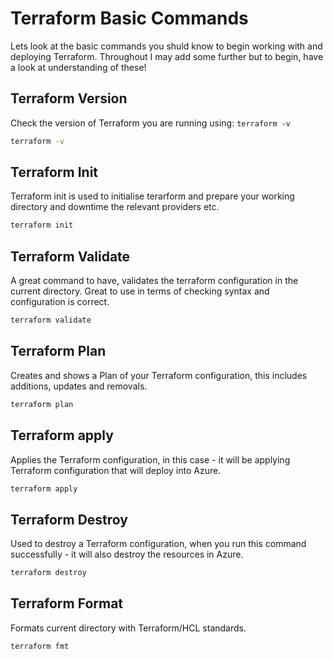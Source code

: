 # Terraform Basic Commands

Lets look at the basic commands you shuld know to begin working with and deploying Terraform. Throughout I may add some further but to begin, have a look at understanding of these!

## Terraform Version

Check the version of Terraform you are running using: `terraform -v`

```bash
terraform -v 
```

## Terraform Init

Terraform init is used to initialise terarform and prepare your working directory and downtime the relevant providers etc.

```bash
terraform init
```

## Terraform Validate

A great command to have, validates the terraform configuration in the current directory. Great to use in terms of checking syntax and configuration is correct.

```bash
terraform validate
```

## Terraform Plan

Creates and shows a Plan of your Terraform configuration, this includes additions, updates and removals.

```bash
terraform plan
```

## Terraform apply

Applies the Terraform configuration, in this case - it will be applying Terraform configuration that will deploy into Azure.

```bash
terraform apply
```

## Terraform Destroy

Used to destroy a Terraform configuration, when you run this command successfully - it will also destroy the resources in Azure.

```bash
terraform destroy
```

## Terraform Format

Formats current directory with Terraform/HCL standards.

```bash
terraform fmt
```